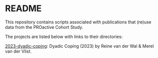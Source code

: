 # README

This repository contains scripts associated with publications that (re)use data from the PROactive Cohort Study.

The projects are listed below with links to their directories:

[2023-dyadic-coping](2023-dyadic-coping): Dyadic Coping (2023) by Reine van der Wal & Merel van der Vlist.
